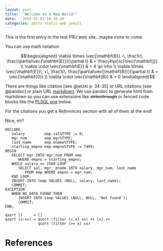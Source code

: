 ```yaml
---
layout: post
title:  "Welcome to a New World!"
date:   2015-01-02 16:36:39
categories: posts static web jekyll
---
```

This is the first entry in the test PRU web site...maybe more to come.


You can use math notation:

$$\begin{aligned}
\nabla \times \vec{\mathbf{B}} -\, \frac1c\, \frac{\partial\vec{\mathbf{E}}}{\partial t} & = \frac{4\pi}{c}\vec{\mathbf{j}} \\
\nabla \cdot \vec{\mathbf{E}} & = 4 \pi \rho \\
\nabla \times \vec{\mathbf{E}}\, +\, \frac1c\, \frac{\partial\vec{\mathbf{B}}}{\partial t} & = \vec{\mathbf{0}} \\
\nabla \cdot \vec{\mathbf{B}} & = 0
\end{aligned}$$

There are things like citation [see @jetzki p. 34-35] or URL citations [see @pandoc] or plain URL [markdown][md].
We use pandoc to generate html from markdown so you can use extensions like ~~strikethrough~~ or fenced code blocks like the [PLSQL one](#mycode) below.

For the citations you get a *References* section with all of them at the end!

Nice, eh?



~~~~ {#mycode .plsql .numberLines startFrom="42"}
DECLARE
   salary         emp.sal%TYPE := 0;
   mgr_num        emp.mgr%TYPE;
   last_name      emp.ename%TYPE;
   starting_empno emp.empno%TYPE := 7499;
BEGIN
   SELECT mgr INTO mgr_num FROM emp
      WHERE empno = starting_empno;
   WHILE salary <= 2500 LOOP
      SELECT sal, mgr, ename INTO salary, mgr_num, last_name
         FROM emp WHERE empno = mgr_num;
   END LOOP;
   INSERT INTO temp VALUES (NULL, salary, last_name);
   COMMIT;
EXCEPTION
   WHEN NO_DATA_FOUND THEN
      INSERT INTO temp VALUES (NULL, NULL, 'Not found');
      COMMIT;
END;

qsort []     = []
qsort (x:xs) = qsort (filter (< x) xs) ++ [x] ++
               qsort (filter (>= x) xs)
~~~~~~~~~~~~~~~~~~~~~~~~~~~~~~~~~~~~~~~~~~~~~~~~~

# References

[md]: http://daringfireball.net/projects/markdown/syntax "Markdown syntax"